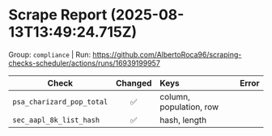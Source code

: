 # Scrape Report (2025-08-13T13:49:24.715Z)

Group: `compliance`  |  Run: https://github.com/AlbertoRoca96/scraping-checks-scheduler/actions/runs/16939199957

| Check | Changed | Keys | Error |
|---|:---:|:--|:--|
| `psa_charizard_pop_total` | ✅ | column, population, row |  |
| `sec_aapl_8k_list_hash` | ✅ | hash, length |  |
